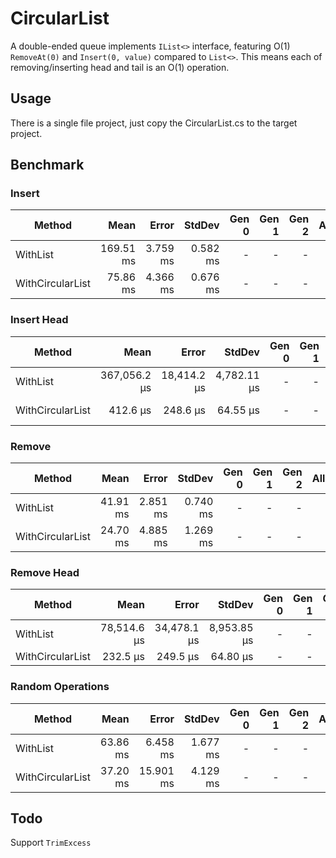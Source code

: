 # CircularList
A double-ended queue implements `IList<>` interface, featuring O(1) `RemoveAt(0)` and `Insert(0, value)` compared to `List<>`.
This means each of removing/inserting head and tail is an O(1) operation.

## Usage
There is a single file project, just copy the CircularList.cs to the target project.

## Benchmark
### Insert
|           Method |      Mean |    Error |   StdDev | Gen 0 | Gen 1 | Gen 2 | Allocated |
|----------------- |----------:|---------:|---------:|------:|------:|------:|----------:|
|         WithList | 169.51 ms | 3.759 ms | 0.582 ms |     - |     - |     - | 512.89 KB |
| WithCircularList |  75.86 ms | 4.366 ms | 0.676 ms |     - |     - |     - | 512.79 KB |
### Insert Head
|           Method |         Mean |       Error |      StdDev | Gen 0 | Gen 1 | Gen 2 | Allocated |
|----------------- |-------------:|------------:|------------:|------:|------:|------:|----------:|
|         WithList | 367,056.2 μs | 18,414.2 μs | 4,782.11 μs |     - |     - |     - | 512.62 KB |
| WithCircularList |     412.6 μs |    248.6 μs |    64.55 μs |     - |     - |     - | 512.49 KB |
### Remove
|           Method |     Mean |    Error |   StdDev | Gen 0 | Gen 1 | Gen 2 | Allocated |
|----------------- |---------:|---------:|---------:|------:|------:|------:|----------:|
|         WithList | 41.91 ms | 2.851 ms | 0.740 ms |     - |     - |     - |     784 B |
| WithCircularList | 24.70 ms | 4.885 ms | 1.269 ms |     - |     - |     - |     784 B |
### Remove Head
|           Method |        Mean |       Error |      StdDev | Gen 0 | Gen 1 | Gen 2 | Allocated |
|----------------- |------------:|------------:|------------:|------:|------:|------:|----------:|
|         WithList | 78,514.6 μs | 34,478.1 μs | 8,953.85 μs |     - |     - |     - |     480 B |
| WithCircularList |    232.5 μs |    249.5 μs |    64.80 μs |     - |     - |     - |     480 B |
### Random Operations
|           Method |     Mean |     Error |   StdDev | Gen 0 | Gen 1 | Gen 2 | Allocated |
|----------------- |---------:|----------:|---------:|------:|------:|------:|----------:|
|         WithList | 63.86 ms |  6.458 ms | 1.677 ms |     - |     - |     - |     784 B |
| WithCircularList | 37.20 ms | 15.901 ms | 4.129 ms |     - |     - |     - |     784 B |

## Todo
Support `TrimExcess`

